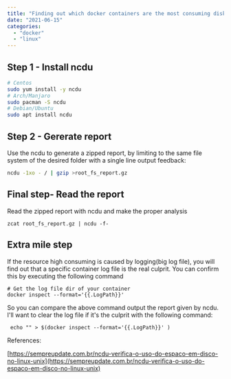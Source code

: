 ```yaml
---
title: "Finding out which docker containers are the most consuming disk resources ones"
date: "2021-06-15"
categories: 
  - "docker"
  - "linux"
---
```


## Step 1 - Install ncdu

```bash
# Centos
sudo yum install -y ncdu
# Arch/Manjaro
sudo pacman -S ncdu
# Debian/Ubuntu
sudo apt install ncdu
```

## Step 2 - Gererate report

Use the ncdu to generate a zipped report, by limiting to the same file system of the desired folder with a single line output feedback:

```bash
ncdu -1xo - / | gzip >root_fs_report.gz
```

## Final step- Read the report

Read the zipped report with ncdu and make the proper analysis

```
zcat root_fs_report.gz | ncdu -f-
```

## Extra mile step

If the resource high consuming is caused by logging(big log file), you will find out that a specific container log file is the real culprit. You can confirm this by executing the following command

```
# Get the log file dir of your container 
docker inspect --format='{{.LogPath}}' 
```

So you can compare the above command output the report given by ncdu. I'll want to clear the log file if it's the culprit with the following command:

```
 echo "" > $(docker inspect --format='{{.LogPath}}' )
```

References:

[https://sempreupdate.com.br/ncdu-verifica-o-uso-do-espaco-em-disco-no-linux-unix](https://sempreupdate.com.br/ncdu-verifica-o-uso-do-espaco-em-disco-no-linux-unix)
